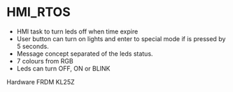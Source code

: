 
# HMI_RTOS
 * HMI task to turn leds off when time expire 
 * User button can turn on lights and enter to special mode if is pressed by 5 seconds.
 * Message concept separated of the leds status.
 * 7 colours from RGB
 * Leds can turn OFF, ON or BLINK 

Hardware FRDM KL25Z
